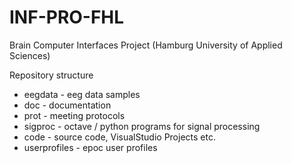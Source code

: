 INF-PRO-FHL
===========

Brain Computer Interfaces Project (Hamburg University of Applied Sciences)

Repository structure

* eegdata - eeg data samples
* doc - documentation
* prot - meeting protocols
* sigproc - octave / python programs for signal processing
* code - source code, VisualStudio Projects etc.
* userprofiles - epoc user profiles
